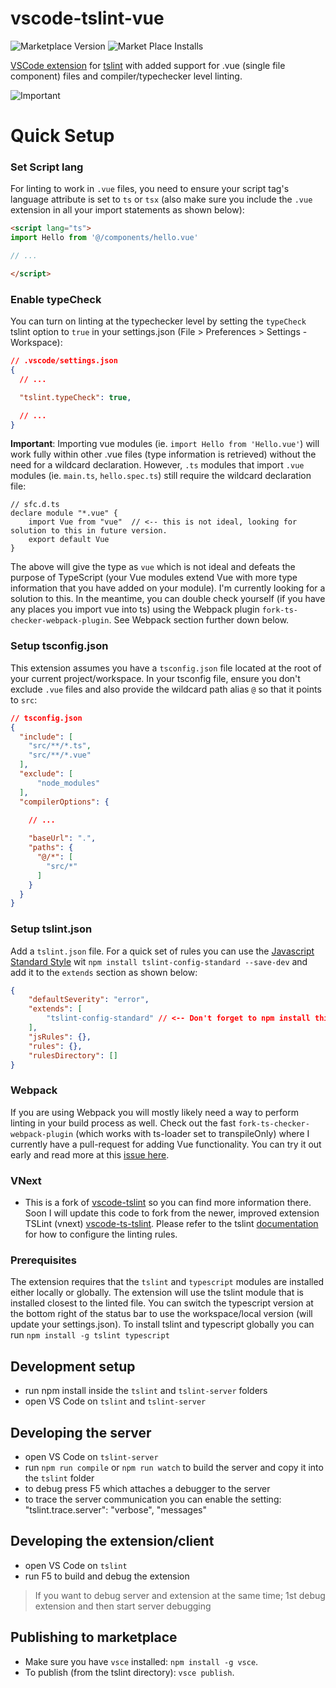 # vscode-tslint-vue

![Marketplace Version](http://vsmarketplacebadge.apphb.com/version/prograhammer.tslint-vue.svg "Current Version") ![Market Place Installs](http://vsmarketplacebadge.apphb.com/installs/prograhammer.tslint-vue.svg "Number of Installs")

[VSCode extension](https://marketplace.visualstudio.com/items?itemName=prograhammer.tslint-vue) for [tslint](https://github.com/palantir/tslint) with added support for .vue (single file component) files and compiler/typechecker level linting.

![Important](vscode-tslint-vue2.gif "vscode-tslint-vue screencapture")

# Quick Setup

### Set Script lang

For linting to work in `.vue` files, you need to ensure your script tag's language attribute is set
to `ts` or `tsx` (also make sure you include the `.vue` extension in all your import statements as shown below): 

```html
<script lang="ts">
import Hello from '@/components/hello.vue'

// ...

</script>
```

### Enable typeCheck

You can turn on linting at the typechecker level by setting the `typeCheck` tslint option to `true` in your settings.json (File > Preferences > Settings - Workspace):

```json
// .vscode/settings.json
{
  // ...

  "tslint.typeCheck": true, 

  // ...
}

```

**Important**: Importing vue modules (ie. `import Hello from 'Hello.vue'`) will work fully within other .vue files (type information is retrieved) 
without the need for a wildcard declaration. However, `.ts` modules that import `.vue` modules (ie. `main.ts`, `hello.spec.ts`) still require the wildcard declaration file:

```
// sfc.d.ts
declare module "*.vue" {
    import Vue from "vue"  // <-- this is not ideal, looking for solution to this in future version.
    export default Vue
}

```
The above will give the type as `vue` which is not ideal and defeats the purpose of TypeScript (your Vue modules extend Vue with more type information 
that you have added on your module).
 I'm currently looking for a solution to this. In the meantime, you can double check yourself (if you have any places you import vue into ts) using the 
Webpack plugin `fork-ts-checker-webpack-plugin`. See Webpack section further down below.


### Setup tsconfig.json

This extension assumes you have a `tsconfig.json` file located at the root of your current project/workspace. In your tsconfig file, ensure you don't exclude `.vue` files and also provide the wildcard path alias `@` so that it points to `src`:

```json
// tsconfig.json
{
  "include": [
    "src/**/*.ts",
    "src/**/*.vue"
  ],
  "exclude": [
      "node_modules"
  ],
  "compilerOptions": {
    
    // ...

    "baseUrl": ".",
    "paths": {
      "@/*": [
        "src/*"
      ]
    }
  }
}

```

### Setup tslint.json

Add a `tslint.json` file. For a quick set of rules you can use the [Javascript Standard Style](https://standardjs.com/rules.html)
wit `npm install tslint-config-standard --save-dev` and add it to the `extends` section as shown below:

```json
{
    "defaultSeverity": "error",
    "extends": [
        "tslint-config-standard" // <-- Don't forget to npm install this package.
    ],    
    "jsRules": {},
    "rules": {},
    "rulesDirectory": []
}

```

### Webpack

If you are using Webpack you will mostly likely need a way to perform linting in your build process as well. Check out the 
fast `fork-ts-checker-webpack-plugin` (which works with ts-loader set to transpileOnly) where I currently have a pull-request for adding 
Vue functionality. You can try it out early and read more at this [issue here](https://github.com/Realytics/fork-ts-checker-webpack-plugin/issues/70).

### VNext

- This is a fork of [vscode-tslint](https://marketplace.visualstudio.com/items?itemName=eg2.tslint) so you can find more information there. Soon 
I will update this code to fork from the newer, improved extension TSLint (vnext) [vscode-ts-tslint](https://marketplace.visualstudio.com/items?itemName=eg2.ts-tslint). Please refer to the tslint [documentation](https://github.com/palantir/tslint) for how to configure the linting rules.

### Prerequisites
The extension requires that the `tslint` and `typescript` modules are installed either locally or globally. The extension will use the tslint module that is installed closest to the linted file. You can switch 
the typescript version at the bottom right of the status bar to use the workspace/local version (will update your settings.json). 
To install tslint and typescript globally you can run `npm install -g tslint typescript`

## Development setup
- run npm install inside the `tslint` and `tslint-server` folders
- open VS Code on `tslint` and `tslint-server`

## Developing the server
- open VS Code on `tslint-server`
- run `npm run compile` or `npm run watch` to build the server and copy it into the `tslint` folder
- to debug press F5 which attaches a debugger to the server
- to trace the server communication you can enable the setting: "tslint.trace.server": "verbose", "messages"

## Developing the extension/client
- open VS Code on `tslint`
- run F5 to build and debug the extension

> If you want to debug server and extension at the same time; 1st debug extension and then start server debugging

## Publishing to marketplace

- Make sure you have `vsce` installed: `npm install -g vsce`.
- To publish (from the tslint directory): `vsce publish`.